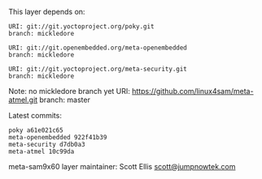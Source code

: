 This layer depends on:

    URI: git://git.yoctoproject.org/poky.git
    branch: mickledore

    URI: git://git.openembedded.org/meta-openembedded
    branch: mickledore

    URI: git://git.yoctoproject.org/meta-security.git
    branch: mickledore

Note: no mickledore branch yet
    URI: https://github.com/linux4sam/meta-atmel.git
    branch: master

Latest commits:

    poky a61e021c65
    meta-openembedded 922f41b39
    meta-security d7db0a3
    meta-atmel 10c99da

meta-sam9x60 layer maintainer: Scott Ellis <scott@jumpnowtek.com>
